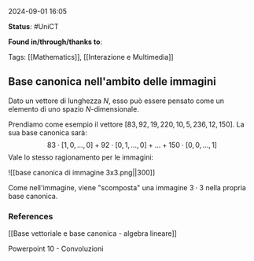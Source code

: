 2024-09-01 16:05

<b>Status</b>: #UniCT

<b>Found in/through/thanks to</b>: 

Tags: [[Mathematics]], [[Interazione e Multimedia]]

## Base canonica nell'ambito delle immagini

Dato un vettore di lunghezza $N$, esso può essere pensato come un elemento di uno spazio $N$-dimensionale. 

Prendiamo come esempio il vettore $[83, 92, 19, 220, 10, 5, 236, 12, 150]$.
La sua base canonica sarà: 
$$83 \cdot [1, 0, ..., 0] + 92 \cdot [0,1, ..., 0] + ... + 150 \cdot [0,0,...,1]$$
Vale lo stesso ragionamento per le immagini:

![[base canonica di immagine 3x3.png||300]] 

Come nell'immagine, viene "scomposta" una immagine $3 \cdot 3$ nella propria base canonica. 

### References

[[Base vettoriale e base canonica - algebra lineare]]

Powerpoint 10 - Convoluzioni